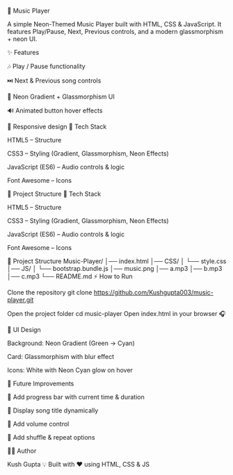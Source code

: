 📀 Music Player

A simple Neon-Themed Music Player built with HTML, CSS & JavaScript.
It features Play/Pause, Next, Previous controls, and a modern glassmorphism + neon UI.

✨ Features

🎶 Play / Pause functionality

⏭️ Next & Previous song controls

🌈 Neon Gradient + Glassmorphism UI

🔊 Animated button hover effects

📱 Responsive design
🚀 Tech Stack

HTML5 – Structure

CSS3 – Styling (Gradient, Glassmorphism, Neon Effects)

JavaScript (ES6) – Audio controls & logic

Font Awesome – Icons

📂 Project Structure
🚀 Tech Stack

HTML5 – Structure

CSS3 – Styling (Gradient, Glassmorphism, Neon Effects)

JavaScript (ES6) – Audio controls & logic

Font Awesome – Icons

📂 Project Structure
Music-Player/
│── index.html
│── CSS/
│   └── style.css
│── JS/
│   └── bootstrap.bundle.js
│── music.png
│── a.mp3
│── b.mp3
│── c.mp3
└── README.md
⚡ How to Run

Clone the repository
git clone https://github.com/Kushgupta003/music-player.git

Open the project folder
cd music-player
Open index.html in your browser 🎧

📸 UI Design

Background: Neon Gradient (Green → Cyan)

Card: Glassmorphism with blur effect

Icons: White with Neon Cyan glow on hover

🔮 Future Improvements

🎼 Add progress bar with current time & duration

📃 Display song title dynamically

📱 Add volume control

🔁 Add shuffle & repeat options

🧑‍💻 Author

Kush Gupta
💡 Built with ❤️ using HTML, CSS & JS
